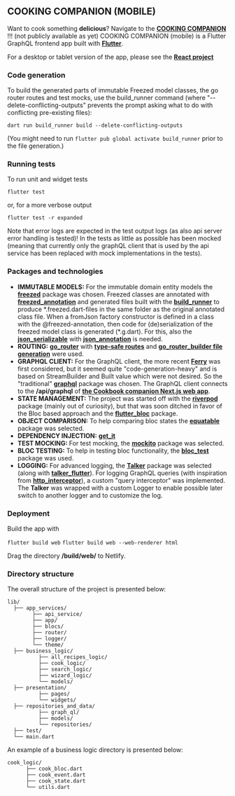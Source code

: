 ## COOKING COMPANION (MOBILE)

Want to cook something **delicious**? Navigate to the **[COOKING COMPANION]()** !!! (not publicly available as yet)
COOKING COMPANION (mobile) is a Flutter GraphQL frontend app built with **[Flutter](https://flutter.dev)**.

For a desktop or tablet version of the app, please see the **[React project](https://github.com/tsirbunen/cookbook)**

### Code generation

To build the generated parts of immutable Freezed model classes, the go router routes and test mocks, use the build_runner command (where "--delete-conflicting-outputs" prevents the prompt asking what to do with conflicting pre-existing files):

`dart run build_runner build --delete-conflicting-outputs`

(You might need to run `flutter pub global activate build_runner` prior to the file generation.)

### Running tests

To run unit and widget tests

`flutter test`

or, for a more verbose output

`flutter test -r expanded`

Note that error logs are expected in the test output logs (as also api server error handling is tested)! In the tests as little as possible has been mocked (meaning that currently only the graphQL client that is used by the api service has been replaced with mock implementations in the tests).

### Packages and technologies

- **IMMUTABLE MODELS:** For the immutable domain entity models the **[freezed](https://pub.dev/packages/freezed)** package was chosen. Freezed classes are annotated with **[freezed_annotation](https://pub.dev/packages/freezed_annotation)** and generated files built with the **[build_runner](https://pub.dev/packages/build_runner)** to produce \*.freezed.dart-files in the same folder as the original annotated class file. When a fromJson factory constructor is defined in a class with the @freezed-annotation, then code for (de)serialization of the freezed model class is generated (\*.g.dart). For this, also the **[json_serializable](https://pub.dev/packages/json_serializable)** with **[json_annotation](https://pub.dev/packages/json_annotation)** is needed.
- **ROUTING:** **[go_router](https://pub.dev/packages/go_router)** with **[type-safe routes](https://pub.dev/documentation/go_router/latest/topics/Type-safe%20routes-topic.html)** and **[go_router_builder file generation](https://pub.dev/packages/go_router_builder)** were used.
- **GRAPHQL CLIENT:** For the GraphQL client, the more recent **[Ferry](https://ferrygraphql.com)** was first considered, but it seemed quite "code-generation-heavy" and is based on StreamBuilder and Built value which were not desired. So the "traditional" **[graphql](https://pub.dev/packages/graphql)** package was chosen. The GraphQL client connects to the **/api/graphql** of **[the Cookbook companion Next.js web app](https://github.com/tsirbunen/cookbook/)**.
- **STATE MANAGEMENT:** The project was started off with the **[riverpod](https://riverpod.dev/docs/introduction/why_riverpod)** package (mainly out of curiosity), but that was soon ditched in favor of the Bloc based approach and the **[flutter_bloc](https://pub.dev/packages/flutter_bloc)** package.
- **OBJECT COMPARISON:** To help comparing bloc states the **[equatable](https://pub.dev/packages/equatable/example)** package was selected.
- **DEPENDENCY INJECTION:** **[get_it](https://pub.dev/packages/get_it)**
- **TEST MOCKING:** For test mocking, the **[mockito](https://pub.dev/packages/mockito)** package was selected.
- **BLOC TESTING:** To help in testing bloc functionality, the **[bloc_test](https://pub.dev/packages/bloc_test)** package was used.
- **LOGGING:** For advanced logging, the **[Talker](https://pub.dev/packages/talker)** package was selected (along with **[talker_flutter](https://github.com/Frezyx/talker/tree/master/packages/talker_flutter)**). For logging GraphQL queries (with inspiration from **[http_interceptor](https://pub.dev/packages/http_interceptor)**), a custom "query interceptor" was implemented. The **Talker** was wrapped with a custom Logger to enable possible later switch to another logger and to customize the log.

### Deployment

Build the app with

`flutter build web`
`flutter build web --web-renderer html`

Drag the directory **/build/web/** to Netlify.

### Directory structure

The overall structure of the project is presented below:

```
lib/
  ├── app_services/
        ├── api_service/
        ├── app/
        ├── blocs/
        ├── router/
        ├── logger/
        └── theme/
  ├── business_logic/
          ├── all_recipes_logic/
          ├── cook_logic/
          ├── search_logic/
          ├── wizard_logic/
          └── models/
  ├── presentation/
          ├── pages/
          └── widgets/
  ├── repositories_and_data/
          ├── graph_ql/
          ├── models/
          └── repositories/
  ├── test/
  └── main.dart
```

An example of a business logic directory is presented below:

```
cook_logic/
      ├── cook_bloc.dart
      ├── cook_event.dart
      ├── cook_state.dart
      └── utils.dart
```
